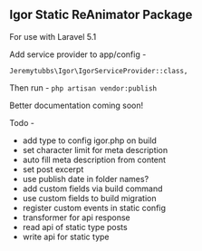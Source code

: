 ## Igor Static ReAnimator Package

For use with Laravel 5.1

Add service provider to app/config -

`
Jeremytubbs\Igor\IgorServiceProvider::class,
`

Then run -
`
php artisan vendor:publish
`

Better documentation coming soon!

Todo -

- add type to config igor.php on build
- set character limit for meta description
- auto fill meta description from content
- set post excerpt
- use publish date in folder names?
- add custom fields via build command
- use custom fields to build migration
- register custom events in static config
- transformer for api response
- read api of static type posts
- write api for static type
